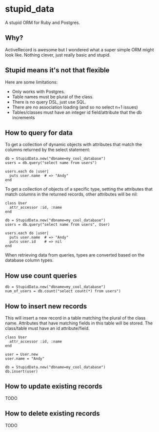 stupid_data
===========

A stupid ORM for Ruby and Postgres. 

Why?
----

ActiveRecord is awesome but I wondered what a super simple ORM might look like. Nothing clever, just really basic and stupid.

Stupid means it's not that flexible
-----------------------------------

Here are some limitations:

* Only works with Postgres.
* Table names must be plural of the class.
* There is no query DSL, just use SQL.
* There are no association loading (and so no select n+1 issues)
* Tables/classes must have an integer id field/attribute that the db increments

How to query for data
---------------------

To get a collection of dynamic objects with attributes that match the columns returned by the select statement:

```
db = StupidData.new("dbname=my_cool_database")
users = db.query("select name from users")

users.each do |user|
  puts user.name  # => "Andy"
end
```

To get a collection of objects of a specific type, setting the attributes that match columns in the returned records, other attributes will be nil:

```
class User
  attr_accessor :id, :name
end

db = StupidData.new("dbname=my_cool_database")
users = db.query("select name from users", User)

users.each do |user|
  puts user.name  # => "Andy"
  puts user.id    # => nil
end
```

When retrieving data from queries, types are converted based on the database column types.

How use count queries
---------------------

```
db = StupidData.new("dbname=my_cool_database")
num_of_users = db.count("select count(*) from users")
```

How to insert new records
-------------------------

This will insert a new record in a table matching the plural of the class name. Attributes that have matching fields in this table will be stored. The class/table must have an id attribute/field.

```
class User
  attr_accessor :id, :name
end

user = User.new
user.name = "Andy"

db = StupidData.new("dbname=my_cool_database")
db.insert(user)
```

How to update existing records
------------------------------

TODO

How to delete existing records
------------------------------

TODO
